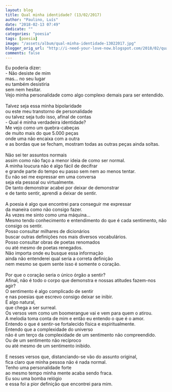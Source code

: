 ```yaml
---
layout: blog
title: Qual minha identidade? (13/02/2017)
author: "Paulino, Luís"
date: "2018-02-13 07:49"
dedicate: ""
categories: "poesia"
tags: [poesia]
image: "/assets/album/qual-minha-identidade-13022017.jpg"
blogger_orig_url: "http://i-need-your-love-now.blogspot.com/2018/02/qual-minha-identidade-13022017.html"
comments: false
---
```


Eu poderia dizer:\
\- Não desiste de mim\
mas... no seu lugar\
eu também desistiria\
sem nem hesitar.\
Vejo minha personalidade como algo complexo demais para ser entendido.\
\
Talvez seja essa minha bipolaridade\
ou este meu transtorno de personalidade\
ou talvez seja tudo isso, afinal de contas\
\- Qual é minha verdadeira identidade?\
Me vejo como um quebra-cabeças\
de muito mais do que 5.000 peças\
onde uma não encaixa com a outra\
e as bordas que se fecham, mostram todas as outras peças ainda soltas.\
\
Não sei ter assuntos normais\
assim como não faço a menor ideia de como ser normal.\
A minha loucura não é algo fácil de decifrar\
e grande parte do tempo eu passo sem nem ao menos tentar.\
Eu não sei me expressar em uma conversa\
seja ela pessoal ou virtualmente.\
De tanto demonstrar acabei por deixar de demonstrar\
e de tanto sentir, aprendi a deixar de sentir.\
\
A poesia é algo que encontrei para conseguir me expressar\
da maneira como não consigo fazer.\
Às vezes me sinto como uma máquina...\
Mesmo tendo conhecimento e entendimento do que é cada sentimento, não consigo os sentir.\
Posso consultar milhares de dicionários\
buscar outras definições nos mais diversos vocabulários.\
Posso consultar obras de poetas renomados\
ou até mesmo de poetas renegados.\
Não importa onde eu busque essa informação\
ainda não entenderei qual seria a correta definição\
nem mesmo se quem sente isso é somente o coração.\
\
Por que o coração seria o único órgão a sentir?\
Afinal, não é todo o corpo que demonstra e nossas atitudes fazem-nos agir?\
O sentimento é algo complicado de sentir\
e nas poesias que escrevo consigo deixar se inibir.\
É algo natural,\
que chega a ser surreal.\
Os versos vem como um boomerangue vai e vem para quem o atirou.\
A melodia toma conta de mim e então eu entendo o que é o amor.\
Entendo o que é sentir-se fortalecido física e espiritualmente.\
Entendo que a complexidade do universo\
não é um terço da complexidade de um sentimento não compreendido.\
Ou de um sentimento não recíproco\
ou até mesmo de um sentimento inibido.\
\
E nesses versos que, distanciando-se vão do assunto original,\
fica claro que minha pessoa não é nada normal.\
Tenho uma personalidade forte\
ao mesmo tempo minha mente acaba sendo fraca.\
Eu sou uma bomba relógio\
e essa foi a pior definição que encontrei para mim.
